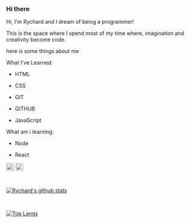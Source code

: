 ### Hi there 

Hi, I'm Rychard and I dream of being a programmer! 

This is the space where I spend most of my time where, imagination and creativity become code.

here is some things about me

What I've Learned: 

- HTML

- CSS

- GIT

- GITHUB

- JavaScript 

What am i learning:

- Node

- React 

<p>
<a href"https://www.instagram.com/limarychard/">
<img align="left" alt="icone do instagram uma camera dentro de um quadrado" width="22px" src="https://cdn.jsdelivr.net/npm/simple-icons@v3/icons/instagram.svg" />
</a>
<a href="https://www.linkedin.com/in/rychard-lima-802a60210/">
<img align="left" alt="LinkedIn" width="22px" src="https://cdn.jsdelivr.net/npm/simple-icons@v3/icons/linkedin.svg" />
</a>
</p>
<br />
<br />

<br />

[![Rychard's github stats](https://github-readme-stats.vercel.app/api?username=Limarychard&show_icons=true&theme=buefy)](https://github.com/Limarychard/github-readme-stats)

<br />

[![Top Langs](https://github-readme-stats.vercel.app/api/top-langs/?username=Limarychard&layout=compact&show_icons=true&theme=buefy)](https://github.com/Limarychard/github-readme-stats)
